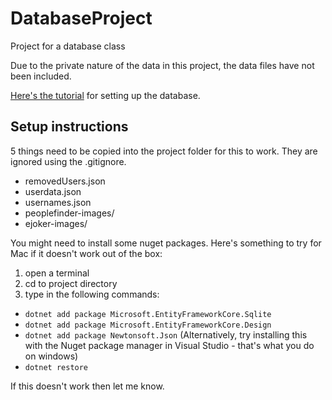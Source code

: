 # DatabaseProject
Project for a database class

Due to the private nature of the data in this project, the data files have not been included.

[Here's the tutorial](https://docs.microsoft.com/en-us/ef/core/get-started/netcore/new-db-sqlite) for setting up the database. 

## Setup instructions
5 things need to be copied into the project folder for this to work. They are ignored using the .gitignore.
- removedUsers.json
- userdata.json
- usernames.json
- peoplefinder-images/
- ejoker-images/

You might need to install some nuget packages. Here's something to try for Mac if it doesn't work out of the box:
1. open a terminal
2. cd to project directory
3. type in the following commands:
- `dotnet add package Microsoft.EntityFrameworkCore.Sqlite`
- `dotnet add package Microsoft.EntityFrameworkCore.Design`
- `dotnet add package Newtonsoft.Json` (Alternatively, try installing this with the Nuget package manager in Visual Studio - that's what you do on windows)
- `dotnet restore`

If this doesn't work then let me know.